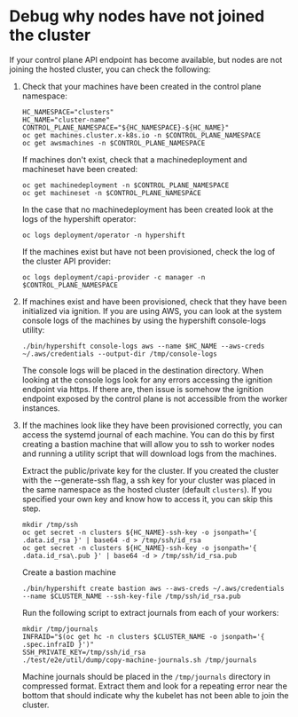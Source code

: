 # Debug why nodes have not joined the cluster

If your control plane API endpoint has become available, but nodes are not joining the hosted cluster,
you can check the following:

1. Check that your machines have been created in the control plane namespace:
   ```
   HC_NAMESPACE="clusters"
   HC_NAME="cluster-name"
   CONTROL_PLANE_NAMESPACE="${HC_NAMESPACE}-${HC_NAME}"
   oc get machines.cluster.x-k8s.io -n $CONTROL_PLANE_NAMESPACE
   oc get awsmachines -n $CONTROL_PLANE_NAMESPACE
   ```

    If machines don't exist, check that a machinedeployment and machineset have been created:
    ```
    oc get machinedeployment -n $CONTROL_PLANE_NAMESPACE
    oc get machineset -n $CONTROL_PLANE_NAMESPACE
    ```
    In the case that no machinedeployment has been created look at the logs of the hypershift 
    operator:
    ```
    oc logs deployment/operator -n hypershift
    ```

    If the machines exist but have not been provisioned, check the log of the cluster API provider:
    ```
    oc logs deployment/capi-provider -c manager -n $CONTROL_PLANE_NAMESPACE
    ```

2. If machines exist and have been provisioned, check that they have been initialized via ignition.
   If you are using AWS, you can look at the system console logs of the machines by using the hypershift
   console-logs utility:

    ```
    ./bin/hypershift console-logs aws --name $HC_NAME --aws-creds ~/.aws/credentials --output-dir /tmp/console-logs
    ```
   
    The console logs will be placed in the destination directory.
    When looking at the console logs look for any errors accessing the ignition endpoint via https. If there are,
    then issue is somehow the ignition endpoint exposed by the control plane is not accessible from the worker
    instances.

3. If the machines look like they have been provisioned correctly, you can access the systemd journal of
   each machine. You can do this by first creating a bastion machine that will allow you to ssh to worker nodes
   and running a utility script that will download logs from the machines.

    Extract the public/private key for the cluster. If you created the cluster with the --generate-ssh flag, a
    ssh key for your cluster was placed in the same namespace as the hosted cluster (default `clusters`). If you 
    specified your own key and know how to access it, you can skip this step.
    ```
    mkdir /tmp/ssh
    oc get secret -n clusters ${HC_NAME}-ssh-key -o jsonpath='{ .data.id_rsa }' | base64 -d > /tmp/ssh/id_rsa
    oc get secret -n clusters ${HC_NAME}-ssh-key -o jsonpath='{ .data.id_rsa\.pub }' | base64 -d > /tmp/ssh/id_rsa.pub
    ```
 
    Create a bastion machine
    ```
    ./bin/hypershift create bastion aws --aws-creds ~/.aws/credentials --name $CLUSTER_NAME --ssh-key-file /tmp/ssh/id_rsa.pub
    ```
 
    Run the following script to extract journals from each of your workers:
    ```
    mkdir /tmp/journals
    INFRAID="$(oc get hc -n clusters $CLUSTER_NAME -o jsonpath='{ .spec.infraID }')"
    SSH_PRIVATE_KEY=/tmp/ssh/id_rsa
    ./test/e2e/util/dump/copy-machine-journals.sh /tmp/journals
    ```
 
    Machine journals should be placed in the `/tmp/journals` directory in compressed format. Extract them and look for a repeating
    error near the bottom that should indicate why the kubelet has not been able to join the cluster.